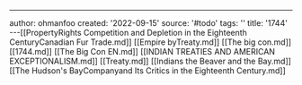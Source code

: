 ---
author: ohmanfoo
created: '2022-09-15'
source: '#todo'
tags: ''
title: '1744'
---[[PropertyRights Competition and Depletion in the Eighteenth CenturyCanadian Fur Trade.md]]
[[Empire byTreaty.md]]
[[The big con.md]]
[[1744.md]]
[[The Big Con EN.md]]
[[INDIAN TREATIES AND AMERICAN EXCEPTIONALISM.md]]
[[Treaty.md]]
[[Indians the Beaver and the Bay.md]]
[[The Hudson's BayCompanyand Its Critics in the Eighteenth Century.md]]
